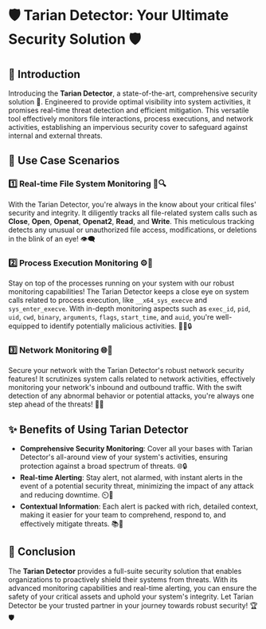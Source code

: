 # 🛡️ Tarian Detector: Your Ultimate Security Solution 🛡️

## 🌟 Introduction
Introducing the **Tarian Detector**, a state-of-the-art, comprehensive security solution 🎯. Engineered to provide optimal visibility into system activities, it promises real-time threat detection and efficient mitigation. This versatile tool effectively monitors file interactions, process executions, and network activities, establishing an impervious security cover to safeguard against internal and external threats. 

## 🚀 Use Case Scenarios

### 1️⃣ Real-time File System Monitoring 📁🔍
With the Tarian Detector, you're always in the know about your critical files' security and integrity. It diligently tracks all file-related system calls such as **Close**, **Open**, **Openat**, **Openat2**, **Read**, and **Write**. This meticulous tracking detects any unusual or unauthorized file access, modifications, or deletions in the blink of an eye! 👁️‍🗨️

### 2️⃣ Process Execution Monitoring ⚙️🔎
Stay on top of the processes running on your system with our robust monitoring capabilities! The Tarian Detector keeps a close eye on system calls related to process execution, like `__x64_sys_execve` and `sys_enter_execve`. With in-depth monitoring aspects such as `exec_id`, `pid`, `uid`, `cwd`, `binary`, `arguments`, `flags`, `start_time`, and `auid`, you're well-equipped to identify potentially malicious activities. 🕵️‍♂️🔒

### 3️⃣ Network Monitoring 🌐🔭
Secure your network with the Tarian Detector's robust network security features! It scrutinizes system calls related to network activities, effectively monitoring your network's inbound and outbound traffic. With the swift detection of any abnormal behavior or potential attacks, you're always one step ahead of the threats! 🚨🚀

## ✨ Benefits of Using Tarian Detector

- **Comprehensive Security Monitoring**: Cover all your bases with Tarian Detector's all-around view of your system's activities, ensuring protection against a broad spectrum of threats. 🌐🔒
- **Real-time Alerting**: Stay alert, not alarmed, with instant alerts in the event of a potential security threat, minimizing the impact of any attack and reducing downtime. ⏲️🔔
- **Contextual Information**: Each alert is packed with rich, detailed context, making it easier for your team to comprehend, respond to, and effectively mitigate threats. 📚🧠

## 🏁 Conclusion
The **Tarian Detector** provides a full-suite security solution that enables organizations to proactively shield their systems from threats. With its advanced monitoring capabilities and real-time alerting, you can ensure the safety of your critical assets and uphold your system's integrity. Let Tarian Detector be your trusted partner in your journey towards robust security! 🏆🛡️
